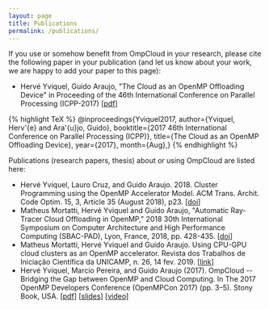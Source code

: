 ```yaml
---
layout: page
title: Publications
permalink: /publications/
---
```


If you use or somehow benefit from OmpCloud in your research, please cite the following paper in your publication (and let us know about your work, we are happy to add your paper to this page):

  - Hervé Yviquel, Guido Araujo, "The Cloud as an OpenMP Offloading Device" in Proceeding of the 46th International Conference on Parallel Processing (ICPP-2017) [[pdf](https://hal.archives-ouvertes.fr/hal-01576973)]

{% highlight TeX %}
@inproceedings{Yviquel2017,
author={Yviquel, Herv\'{e} and Ara\'{u}jo, Guido},
booktitle={2017 46th International Conference on Parallel Processing (ICPP)},
title={The Cloud as an OpenMP Offloading Device},
year={2017},
month={Aug},}
{% endhighlight %}

Publications (research papers, thesis) about or using OmpCloud are listed here:

  - Hervé Yviquel, Lauro Cruz, and Guido Araujo. 2018. Cluster Programming using the OpenMP Accelerator Model. ACM Trans. Archit. Code Optim. 15, 3, Article 35 (August 2018), p23. [[doi](https://doi.org/10.1145/3226112)]
  - Matheus Mortatti, Hervé Yviquel and Guido Araujo, "Automatic Ray-Tracer Cloud Offloading in OpenMP," 2018 30th International Symposium on Computer Architecture and High Performance Computing (SBAC-PAD), Lyon, France, 2018, pp. 428-435. [[doi](https://doi.org/10.1109/CAHPC.2018.8645871)]
  - Matheus Mortatti, Hervé Yviquel and Guido Araujo. Using CPU-GPU cloud clusters as an OpenMP accelerator. Revista dos Trabalhos de Iniciação Científica da UNICAMP, n. 26, 14 fev. 2019. [[link](https://econtents.bc.unicamp.br/eventos/index.php/pibic/article/view/1043)]
  - Hervé Yviquel, Marcio Pereira, and Guido Araujo (2017). OmpCloud -- Bridging the Gap between OpenMP and Cloud Computing. In The 2017 OpenMP Developers Conference (OpenMPCon 2017) (pp. 3–5). Stony Book, USA. [[pdf](https://www.researchgate.net/publication/319944952_OmpCloud_Bridging_the_Gap_between_OpenMP_and_Cloud_Computing)] [[slides](https://openmpcon.org/wp-content/uploads/openmpcon2017/Day2-Session4-Pereira.pdf)] [[video](https://www.youtube.com/watch?v=845ra2tRKjI)]

